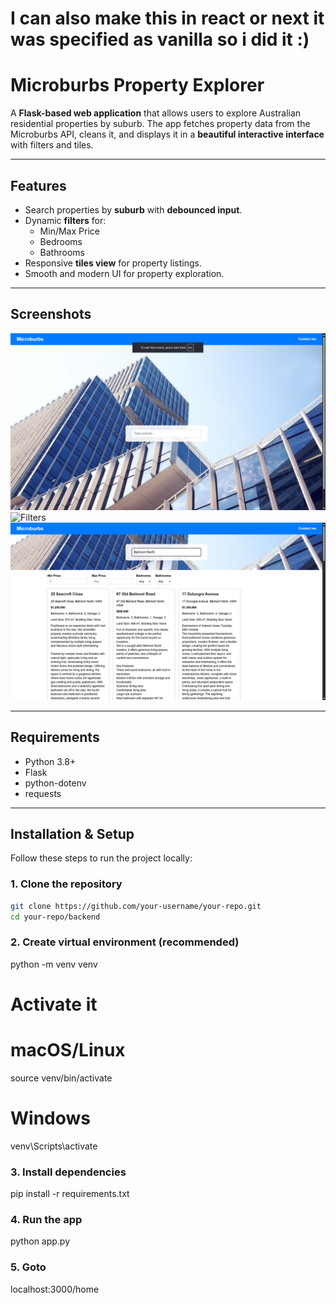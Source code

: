 # I can also make this in react or next it was specified as vanilla so i did it :)
# Microburbs Property Explorer

A **Flask-based web application** that allows users to explore Australian residential properties by suburb. The app fetches property data from the Microburbs API, cleans it, and displays it in a **beautiful interactive interface** with filters and tiles.

---

## Features

- Search properties by **suburb** with **debounced input**.
- Dynamic **filters** for:
  - Min/Max Price
  - Bedrooms
  - Bathrooms
- Responsive **tiles view** for property listings.
- Smooth and modern UI for property exploration.

---

## Screenshots

![Home Page](backend/screenshots/homepage.png)  
![Filters](backend/screenshots/filters.png)  
![Property Tiles](backend/screenshots/tiles.png)

---

## Requirements

- Python 3.8+
- Flask
- python-dotenv
- requests

---

## Installation & Setup

Follow these steps to run the project locally:

### 1. Clone the repository

```bash
git clone https://github.com/your-username/your-repo.git
cd your-repo/backend

```
### 2. Create virtual environment (recommended)
python -m venv venv

# Activate it
# macOS/Linux
source venv/bin/activate
# Windows
venv\Scripts\activate

### 3. Install dependencies
pip install -r requirements.txt

### 4. Run the app
python app.py

### 5. Goto
localhost:3000/home